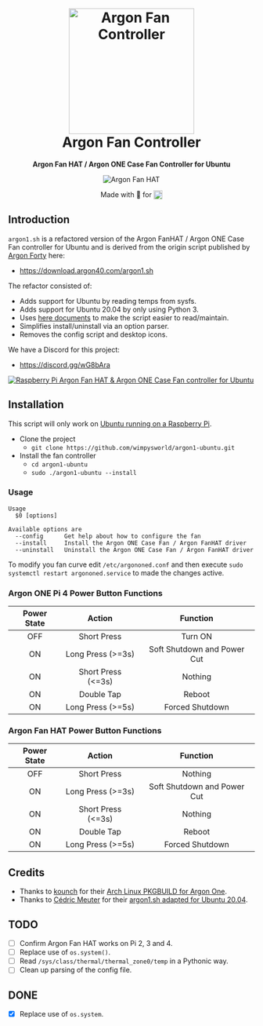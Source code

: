 <h1 align="center">
  <img src=".github/argononecase.jpg" alt="Argon Fan Controller" width="256" />
  <br />
  Argon Fan Controller
</h1>

<p align="center"><b>Argon Fan HAT / Argon ONE Case Fan Controller for Ubuntu</b></p>
<div align="center"><img src=".github/argononefanhat.jpg" alt="Argon Fan HAT" /></div>
<p align="center">Made with 💝 for <img src=".github/ubuntu.png" align="top" width="18" /></p>

## Introduction

`argon1.sh` is a refactored version of the Argon FanHAT / Argon ONE Case Fan
controller for Ubuntu and is derived from the origin script published by
[Argon Forty](https://www.argon40.com/) here:

  * <https://download.argon40.com/argon1.sh>

The refactor consisted of: 

  * Adds support for Ubuntu by reading temps from sysfs.
  * Adds support for Ubuntu 20.04 by only using Python 3.
  * Uses [here documents](https://en.wikipedia.org/wiki/Here_document) to make the script easier to read/maintain.
  * Simplifies install/uninstall via an option parser.
  * Removes the config script and desktop icons.

We have a Discord for this project:

  * <https://discord.gg/wG8bAra>

[![Raspberry Pi Argon Fan HAT & Argon ONE Case Fan controller for Ubuntu](https://img.youtube.com/vi/b1kG7XUvw5E/0.jpg)](https://www.youtube.com/watch?v=b1kG7XUvw5E)

## Installation

This script will only work on [Ubuntu running on a Raspberry Pi](https://ubuntu.com/download/raspberry-pi).

  * Clone the project
    * `git clone https://github.com/wimpysworld/argon1-ubuntu.git`
  * Install the fan controller
    * `cd argon1-ubuntu`
    * `sudo ./argon1-ubuntu --install`

### Usage

```
Usage
  $0 [options]

Available options are
  --config      Get help about how to configure the fan
  --install     Install the Argon ONE Case Fan / Argon FanHAT driver
  --uninstall   Uninstall the Argon ONE Case Fan / Argon FanHAT driver
```

To modify you fan curve edit `/etc/argononed.conf` and then execute
`sudo systemctl restart argononed.service` to made the changes active.

### Argon ONE Pi 4 Power Button Functions

| Power State |     Action    | Function |
|:-----------:|:-------------:|:--------:|
| OFF         | Short Press   | Turn ON|
| ON          | Long Press (>=3s) | Soft Shutdown and Power Cut |
| ON          | Short Press (<=3s) | Nothing |
| ON          | Double Tap    | Reboot |
| ON          | Long Press (>=5s) | Forced Shutdown |

### Argon Fan HAT Power Button Functions

| Power State |     Action    | Function |
|:-----------:|:-------------:|:--------:|
| OFF         | Short Press   | Nothing|
| ON          | Long Press (>=3s) | Soft Shutdown and Power Cut |
| ON          | Short Press (<=3s) | Nothing |
| ON          | Double Tap    | Reboot |
| ON          | Long Press (>=5s) | Forced Shutdown |

## Credits

  * Thanks to [kounch](https://github.com/kounch/) for their [Arch Linux PKGBUILD for Argon One](https://github.com/kounch/argonone).
  * Thanks to [Cédric Meuter](https://github.com/meuter) for their [argon1.sh adapted for Ubuntu 20.04](https://github.com/meuter/argon-one-case-ubuntu-20.04).

## TODO

- [ ] Confirm Argon Fan HAT works on Pi 2, 3 and 4.
- [ ] Replace use of `os.system()`.
- [ ] Read `/sys/class/thermal/thermal_zone0/temp` in a Pythonic way.
- [ ] Clean up parsing of the config file.

## DONE

- [x] Replace use of `os.system`.
